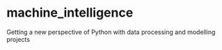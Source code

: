 # machine_intelligence
Getting a new perspective of Python with data processing and modelling projects
